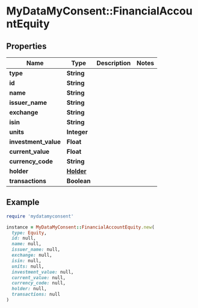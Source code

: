 # MyDataMyConsent::FinancialAccountEquity

## Properties

| Name | Type | Description | Notes |
| ---- | ---- | ----------- | ----- |
| **type** | **String** |  |  |
| **id** | **String** |  |  |
| **name** | **String** |  |  |
| **issuer_name** | **String** |  |  |
| **exchange** | **String** |  |  |
| **isin** | **String** |  |  |
| **units** | **Integer** |  |  |
| **investment_value** | **Float** |  |  |
| **current_value** | **Float** |  |  |
| **currency_code** | **String** |  |  |
| **holder** | [**Holder**](Holder.md) |  |  |
| **transactions** | **Boolean** |  |  |

## Example

```ruby
require 'mydatamyconsent'

instance = MyDataMyConsent::FinancialAccountEquity.new(
  type: Equity,
  id: null,
  name: null,
  issuer_name: null,
  exchange: null,
  isin: null,
  units: null,
  investment_value: null,
  current_value: null,
  currency_code: null,
  holder: null,
  transactions: null
)
```

